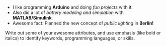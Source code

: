 * I like programming **Arduino** and doing *fun projects* with it. 
* Also did a lot of *battery modeling and simulation* with **MATLAB/Simulink**.
* Awesome fact: Planned the new concept of *public lighting* in **Berlin!**

Write out some of your awesome attributes, and use emphasis (like bold or italics) to identify keywords, programming languages, or skills. 
